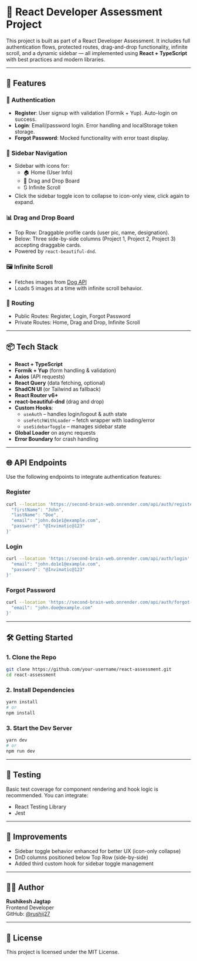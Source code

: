# 🧪 React Developer Assessment Project

This project is built as part of a React Developer Assessment. It includes full authentication flows, protected routes, drag-and-drop functionality, infinite scroll, and a dynamic sidebar — all implemented using **React + TypeScript** with best practices and modern libraries.

---

## 🚀 Features

### 🔐 Authentication
- **Register**: User signup with validation (Formik + Yup). Auto-login on success.
- **Login**: Email/password login. Error handling and localStorage token storage.
- **Forgot Password**: Mocked functionality with error toast display.

### 🧭 Sidebar Navigation
- Sidebar with icons for:
  - 🏠 Home (User Info)
  - 🧩 Drag and Drop Board
  - 🔃 Infinite Scroll
- Click the sidebar toggle icon to collapse to icon-only view, click again to expand.

### 📊 Drag and Drop Board
- Top Row: Draggable profile cards (user pic, name, designation).
- Below: Three side-by-side columns (Project 1, Project 2, Project 3) accepting draggable cards.
- Powered by `react-beautiful-dnd`.

### 🖼 Infinite Scroll
- Fetches images from [Dog API](https://dog.ceo/api/breeds/image/random/5)
- Loads 5 images at a time with infinite scroll behavior.

### 🔄 Routing
- Public Routes: Register, Login, Forgot Password
- Private Routes: Home, Drag and Drop, Infinite Scroll

---

## 📦 Tech Stack

- **React + TypeScript**
- **Formik + Yup** (form handling & validation)
- **Axios** (API requests)
- **React Query** (data fetching, optional)
- **ShadCN UI** (or Tailwind as fallback)
- **React Router v6+**
- **react-beautiful-dnd** (drag and drop)
- **Custom Hooks**:
  - `useAuth` – handles login/logout & auth state
  - `useFetchWithLoader` – fetch wrapper with loading/error
  - `useSidebarToggle` – manages sidebar state
- **Global Loader** on async requests
- **Error Boundary** for crash handling

---

## 🌐 API Endpoints

Use the following endpoints to integrate authentication features:

### Register
```bash
curl --location 'https://second-brain-web.onrender.com/api/auth/register' --header 'Content-Type: application/json' --data-raw '{
  "firstName": "John",
  "lastName": "Doe",
  "email": "john.do1e1@example.com",
  "password": "@Invimatic@123"
}'
```

### Login
```bash
curl --location 'https://second-brain-web.onrender.com/api/auth/login' --header 'Content-Type: application/json' --data-raw '{
  "email": "john.do1e1@example.com",
  "password": "@Invimatic@123"
}'
```

### Forgot Password
```bash
curl --location 'https://second-brain-web.onrender.com/api/auth/forgot-password' --header 'Content-Type: application/json' --data-raw '{
  "email": "john.doe@example.com"
}'
```

---

## 🛠️ Getting Started

### 1. Clone the Repo

```bash
git clone https://github.com/your-username/react-assessment.git
cd react-assessment
```

### 2. Install Dependencies

```bash
yarn install
# or
npm install
```

### 3. Start the Dev Server

```bash
yarn dev
# or
npm run dev
```

---

## 🧪 Testing

Basic test coverage for component rendering and hook logic is recommended. You can integrate:
- React Testing Library
- Jest

---

## 📌 Improvements

- Sidebar toggle behavior enhanced for better UX (icon-only collapse)
- DnD columns positioned below Top Row (side-by-side)
- Added third custom hook for sidebar toggle management

---

## 👨‍💻 Author

**Rushikesh Jagtap**  
Frontend Developer  
GitHub: [@rushij27](https://github.com/rushij27)

---

## 📃 License

This project is licensed under the MIT License.